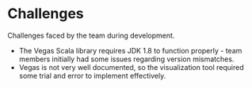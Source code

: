 # Challenges
Challenges faced by the team during development.

- The Vegas Scala library requires JDK 1.8 to function properly - team members initially had some issues regarding version mismatches.
- Vegas is not very well documented, so the visualization tool required some trial and error to implement effectively.